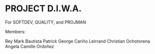 # PROJECT D.I.W.A.

For SOFTDEV, QUALITY, and PROJMAN

Members:

Rey Mark Bautista
Patrick George Cariño
Leirrand Christian Ochotorena
Angela Camille Ordoñez
